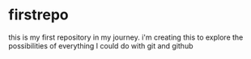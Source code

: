 # firstrepo
this is my first repository in my journey. i'm creating this to explore the possibilities of everything I could do with git and github

